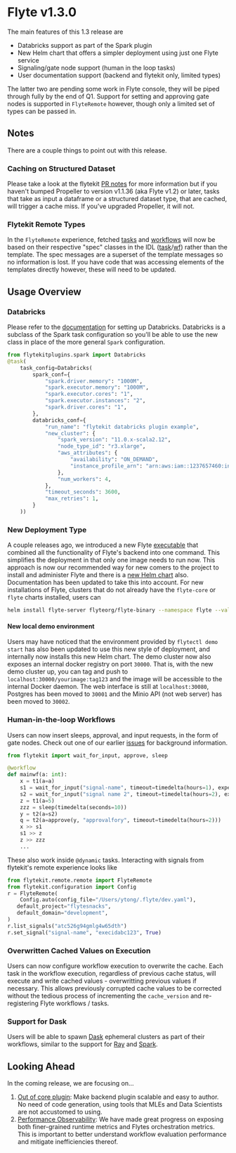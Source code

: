# Flyte v1.3.0

The main features of this 1.3 release are

* Databricks support as part of the Spark plugin
* New Helm chart that offers a simpler deployment using just one Flyte service
* Signaling/gate node support (human in the loop tasks)
* User documentation support (backend and flytekit only, limited types)

The latter two are pending some work in Flyte console, they will be piped through fully by the end of Q1. Support for setting and approving gate nodes is supported in `FlyteRemote` however, though only a limited set of types can be passed in.

## Notes
There are a couple things to point out with this release.

### Caching on Structured Dataset
Please take a look at the flytekit [PR notes](https://github.com/flyteorg/flytekit/pull/1159) for more information but if you haven't bumped Propeller to version v1.1.36 (aka Flyte v1.2) or later, tasks that take as input a dataframe or a structured dataset type, that are cached, will trigger a cache miss. If you've upgraded Propeller, it will not.

### Flytekit Remote Types
In the `FlyteRemote` experience, fetched [tasks](https://github.com/flyteorg/flytekit/blob/0585b1394c6a6a90a35e8a337bc079bead6f7eb2/flytekit/remote/entities.py#L35) and [workflows](https://github.com/flyteorg/flytekit/blob/0585b1394c6a6a90a35e8a337bc079bead6f7eb2/flytekit/remote/entities.py#L478) will now be based on their respective "spec" classes in the IDL ([task](https://github.com/flyteorg/flyteidl/blob/fd05a1329597230c352372c5948fc1bd5af48b44/protos/flyteidl/admin/task.proto#L55)/[wf](https://github.com/flyteorg/flyteidl/blob/fd05a1329597230c352372c5948fc1bd5af48b44/protos/flyteidl/admin/workflow.proto#L54)) rather than the template. The spec messages are a superset of the template messages so no information is lost.  If you have code that was accessing elements of the templates directly however, these will need to be updated.

## Usage Overview
### Databricks
Please refer to the [documentation](https://docs.flyte.org/en/latest/deployment/plugin_setup/webapi/databricks.html#deployment-plugin-setup-webapi-databricks) for setting up Databricks.
Databricks is a subclass of the Spark task configuration so you'll be able to use the new class in place of the more general `Spark` configuration.

```python
from flytekitplugins.spark import Databricks
@task(
    task_config=Databricks(
        spark_conf={
            "spark.driver.memory": "1000M",
            "spark.executor.memory": "1000M",
            "spark.executor.cores": "1",
            "spark.executor.instances": "2",
            "spark.driver.cores": "1",
        },
        databricks_conf={
            "run_name": "flytekit databricks plugin example",
            "new_cluster": {
                "spark_version": "11.0.x-scala2.12",
                "node_type_id": "r3.xlarge",
                "aws_attributes": {
                    "availability": "ON_DEMAND",
                    "instance_profile_arn": "arn:aws:iam::1237657460:instance-profile/databricks-s3-role",
                },
                "num_workers": 4,
            },
            "timeout_seconds": 3600,
            "max_retries": 1,
        }
    ))
```

### New Deployment Type
A couple releases ago, we introduced a new Flyte [executable](https://github.com/flyteorg/flyte/blob/master/cmd/main.go) that combined all the functionality of Flyte's backend into one command. This simplifies the deployment in that only one image needs to run now.  This approach is now our recommended way for new comers to the project to install and administer Flyte and there is a [new Helm chart](https://github.com/flyteorg/flyte/tree/master/charts/flyte-binary) also. Documentation has been updated to take this into account. For new installations of Flyte, clusters that do not already have the `flyte-core` or `flyte` charts installed, users can
```bash
helm install flyte-server flyteorg/flyte-binary --namespace flyte --values your_values.yaml
```

#### New local demo environment
Users may have noticed that the environment provided by `flytectl demo start` has also been updated to use this new style of deployment, and internally now installs this new Helm chart. The demo cluster now also exposes an internal docker registry on port `30000`. That is, with the new demo cluster up, you can tag and push to `localhost:30000/yourimage:tag123` and the image will be accessible to the internal Docker daemon. The web interface is still at `localhost:30080`, Postgres has been moved to `30001` and the Minio API (not web server) has been moved to `30002`.

### Human-in-the-loop Workflows
Users can now insert sleeps, approval, and input requests, in the form of gate nodes. Check out one of our earlier [issues](https://github.com/flyteorg/flyte/issues/208) for background information.

```python
from flytekit import wait_for_input, approve, sleep

@workflow
def mainwf(a: int):
    x = t1(a=a)
    s1 = wait_for_input("signal-name", timeout=timedelta(hours=1), expected_type=bool)
    s2 = wait_for_input("signal name 2", timeout=timedelta(hours=2), expected_type=int)
    z = t1(a=5)
    zzz = sleep(timedelta(seconds=10))
    y = t2(a=s2)
    q = t2(a=approve(y, "approvalfory", timeout=timedelta(hours=2)))
    x >> s1
    s1 >> z
    z >> zzz
    ...
```

These also work inside `@dynamic` tasks. Interacting with signals from flytekit's remote experience looks like
```python
from flytekit.remote.remote import FlyteRemote
from flytekit.configuration import Config
r = FlyteRemote(
    Config.auto(config_file="/Users/ytong/.flyte/dev.yaml"),
   default_project="flytesnacks",
   default_domain="development",
)
r.list_signals("atc526g94gmlg4w65dth")
r.set_signal("signal-name", "execidabc123", True)
```

### Overwritten Cached Values on Execution
Users can now configure workflow execution to overwrite the cache. Each task in the workflow execution, regardless of previous cache status, will execute and write cached values - overwritting previous values if necessary. This allows previously corrupted cache values to be corrected without the tedious process of incrementing the `cache_version` and re-registering Flyte workflows / tasks.


### Support for Dask
Users will be able to spawn [Dask](https://www.dask.org/) ephemeral clusters as part of their workflows, similar to the support for [Ray](https://docs.flyte.org/projects/cookbook/en/latest/auto/integrations/kubernetes/ray_example/ray_example.html#sphx-glr-auto-integrations-kubernetes-ray-example-ray-example-py) and [Spark](https://docs.flyte.org/projects/cookbook/en/stable/auto/integrations/kubernetes/k8s_spark/pyspark_pi.html).


## Looking Ahead
In the coming release, we are focusing on...
1. [Out of core plugin](https://hackmd.io/k_hMtUsGTbKl2IksC3IjkA): Make backend plugin scalable and easy to author. No need of code generation, using tools that MLEs and Data Scientists are not accustomed to using.
2. [Performance Observability](https://github.com/flyteorg/flyte/blob/60ba3a603ed1e4fcd47da3ed89dde422faa4d188/rfc/system/2995-performance-benchmarking.md): We have made great progress on exposing both finer-grained runtime metrics and Flytes orchestration metrics. This is important to better understand workflow evaluation performance and mitigate inefficiencies thereof.

